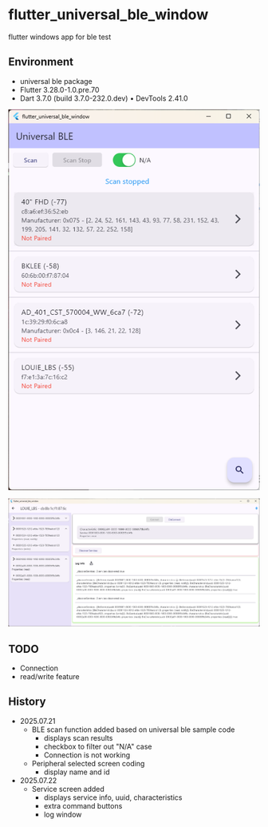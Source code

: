 # flutter_universal_ble_window

flutter windows app for ble test

## Environment
- universal ble package
- Flutter 3.28.0-1.0.pre.70
- Dart 3.7.0 (build 3.7.0-232.0.dev) • DevTools 2.41.0

![main_screen](flutter_universal_ble_window.png)

![service screen](service_screen.png)

## TODO
- Connection
- read/write feature

## History
- 2025.07.21
  - BLE scan function added based on universal ble sample code
    - displays scan results
    - checkbox to filter out "N/A" case
    - Connection is not working
  - Peripheral selected screen coding
    - display name and id
- 2025.07.22
  - Service screen added
    - displays service info, uuid, characteristics
    - extra command buttons
    - log window